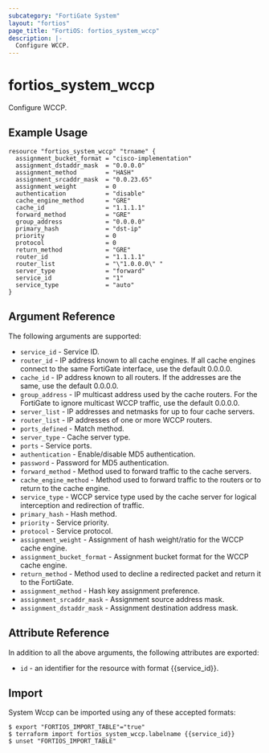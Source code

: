 ```yaml
---
subcategory: "FortiGate System"
layout: "fortios"
page_title: "FortiOS: fortios_system_wccp"
description: |-
  Configure WCCP.
---
```


# fortios_system_wccp
Configure WCCP.

## Example Usage

```hcl
resource "fortios_system_wccp" "trname" {
  assignment_bucket_format = "cisco-implementation"
  assignment_dstaddr_mask  = "0.0.0.0"
  assignment_method        = "HASH"
  assignment_srcaddr_mask  = "0.0.23.65"
  assignment_weight        = 0
  authentication           = "disable"
  cache_engine_method      = "GRE"
  cache_id                 = "1.1.1.1"
  forward_method           = "GRE"
  group_address            = "0.0.0.0"
  primary_hash             = "dst-ip"
  priority                 = 0
  protocol                 = 0
  return_method            = "GRE"
  router_id                = "1.1.1.1"
  router_list              = "\"1.0.0.0\" "
  server_type              = "forward"
  service_id               = "1"
  service_type             = "auto"
}
```

## Argument Reference

The following arguments are supported:

* `service_id` - Service ID.
* `router_id` - IP address known to all cache engines. If all cache engines connect to the same FortiGate interface, use the default 0.0.0.0.
* `cache_id` - IP address known to all routers. If the addresses are the same, use the default 0.0.0.0.
* `group_address` - IP multicast address used by the cache routers. For the FortiGate to ignore multicast WCCP traffic, use the default 0.0.0.0.
* `server_list` - IP addresses and netmasks for up to four cache servers.
* `router_list` - IP addresses of one or more WCCP routers.
* `ports_defined` - Match method.
* `server_type` - Cache server type.
* `ports` - Service ports.
* `authentication` - Enable/disable MD5 authentication.
* `password` - Password for MD5 authentication.
* `forward_method` - Method used to forward traffic to the cache servers.
* `cache_engine_method` - Method used to forward traffic to the routers or to return to the cache engine.
* `service_type` - WCCP service type used by the cache server for logical interception and redirection of traffic.
* `primary_hash` - Hash method.
* `priority` - Service priority.
* `protocol` - Service protocol.
* `assignment_weight` - Assignment of hash weight/ratio for the WCCP cache engine.
* `assignment_bucket_format` - Assignment bucket format for the WCCP cache engine.
* `return_method` -  Method used to decline a redirected packet and return it to the FortiGate.
* `assignment_method` - Hash key assignment preference.
* `assignment_srcaddr_mask` - Assignment source address mask.
* `assignment_dstaddr_mask` - Assignment destination address mask.


## Attribute Reference

In addition to all the above arguments, the following attributes are exported:
* `id` - an identifier for the resource with format {{service_id}}.

## Import

System Wccp can be imported using any of these accepted formats:
```
$ export "FORTIOS_IMPORT_TABLE"="true"
$ terraform import fortios_system_wccp.labelname {{service_id}}
$ unset "FORTIOS_IMPORT_TABLE"
```
